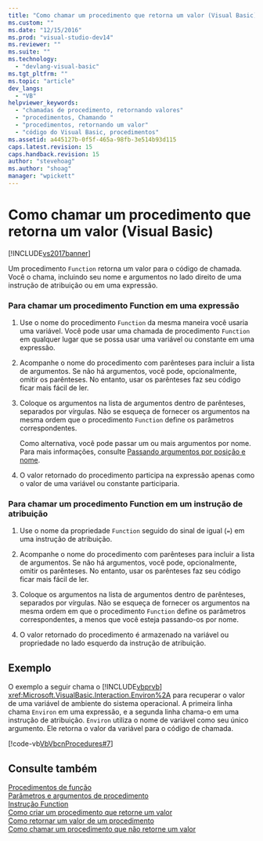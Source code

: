 ```yaml
---
title: "Como chamar um procedimento que retorna um valor (Visual Basic) | Microsoft Docs"
ms.custom: ""
ms.date: "12/15/2016"
ms.prod: "visual-studio-dev14"
ms.reviewer: ""
ms.suite: ""
ms.technology: 
  - "devlang-visual-basic"
ms.tgt_pltfrm: ""
ms.topic: "article"
dev_langs: 
  - "VB"
helpviewer_keywords: 
  - "chamadas de procedimento, retornando valores"
  - "procedimentos, Chamando "
  - "procedimentos, retornando um valor"
  - "código do Visual Basic, procedimentos"
ms.assetid: a445127b-0f5f-465a-98fb-3e514b93d115
caps.latest.revision: 15
caps.handback.revision: 15
author: "stevehoag"
ms.author: "shoag"
manager: "wpickett"
---
```

# Como chamar um procedimento que retorna um valor (Visual Basic)
[!INCLUDE[vs2017banner](../../../../csharp/includes/vs2017banner.md)]

Um procedimento `Function` retorna um valor para o código de chamada.  Você o chama, incluindo seu nome e argumentos no lado direito de uma instrução de atribuição ou em uma expressão.  
  
### Para chamar um procedimento Function em uma expressão  
  
1.  Use o nome do procedimento `Function` da mesma maneira você usaria uma variável.  Você pode usar uma chamada de procedimento `Function` em qualquer lugar que se possa usar uma variável ou constante em uma expressão.  
  
2.  Acompanhe o nome do procedimento com parênteses para incluir a lista de argumentos.  Se não há argumentos, você pode, opcionalmente, omitir os parênteses.  No entanto, usar os parênteses faz seu código ficar mais fácil de ler.  
  
3.  Coloque os argumentos na lista de argumentos dentro de parênteses, separados por vírgulas.  Não se esqueça de fornecer os argumentos na mesma ordem que o procedimento `Function` define os parâmetros correspondentes.  
  
     Como alternativa, você pode passar um ou mais argumentos por nome.  Para mais informações, consulte [Passando argumentos por posição e nome](../../../../visual-basic/programming-guide/language-features/procedures/passing-arguments-by-position-and-by-name.md).  
  
4.  O valor retornado do procedimento participa na expressão apenas como o valor de uma variável ou constante participaria.  
  
### Para chamar um procedimento Function em um instrução de atribuição  
  
1.  Use o nome da propriedade `Function` seguido do sinal de igual \(`=`\) em uma instrução de atribuição.  
  
2.  Acompanhe o nome do procedimento com parênteses para incluir a lista de argumentos.  Se não há argumentos, você pode, opcionalmente, omitir os parênteses.  No entanto, usar os parênteses faz seu código ficar mais fácil de ler.  
  
3.  Coloque os argumentos na lista de argumentos dentro de parênteses, separados por vírgulas.  Não se esqueça de fornecer os argumentos na mesma ordem em que o procedimento `Function` define os parâmetros correspondentes, a menos que você esteja passando\-os por nome.  
  
4.  O valor retornado do procedimento é armazenado na variável ou propriedade no lado esquerdo da instrução de atribuição.  
  
## Exemplo  
 O exemplo a seguir chama o [!INCLUDE[vbprvb](../../../../csharp/programming-guide/concepts/linq/includes/vbprvb_md.md)] <xref:Microsoft.VisualBasic.Interaction.Environ%2A> para recuperar o valor de uma variável de ambiente do sistema operacional.  A primeira linha chama `Environ` em uma expressão, e a segunda linha chama\-o em uma instrução de atribuição.  `Environ` utiliza o nome de variável como seu único argumento.  Ele retorna o valor da variável para o código de chamada.  
  
 [!code-vb[VbVbcnProcedures#7](../../../../visual-basic/programming-guide/language-features/procedures/codesnippet/VisualBasic/how-to-call-a-procedure-that-returns-a-value_1.vb)]  
  
## Consulte também  
 [Procedimentos de função](../../../../visual-basic/programming-guide/language-features/procedures/function-procedures.md)   
 [Parâmetros e argumentos de procedimento](../../../../visual-basic/programming-guide/language-features/procedures/procedure-parameters-and-arguments.md)   
 [Instrução Function](../../../../visual-basic/language-reference/statements/function-statement.md)   
 [Como criar um procedimento que retorne um valor](../../../../visual-basic/programming-guide/language-features/procedures/how-to-create-a-procedure-that-returns-a-value.md)   
 [Como retornar um valor de um procedimento](../../../../visual-basic/programming-guide/language-features/procedures/how-to-return-a-value-from-a-procedure.md)   
 [Como chamar um procedimento que não retorne um valor](../../../../visual-basic/programming-guide/language-features/procedures/how-to-call-a-procedure-that-does-not-return-a-value.md)